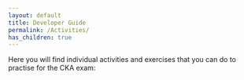 ```yaml
---
layout: default
title: Developer Guide
permalink: /Activities/
has_children: true
---
```


Here you will find individual activities and exercises that you can do to practise for the CKA exam:
